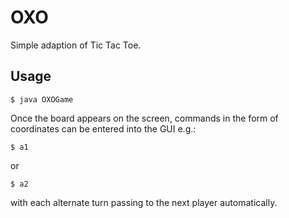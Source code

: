 # OXO
Simple adaption of Tic Tac Toe.

##  Usage
```
$ java OXOGame
```

Once the board appears on the screen, commands in the form of coordinates can be entered into the GUI e.g.:

```
$ a1
```
or 
```
$ a2
```
with each alternate turn passing to the next player automatically.
